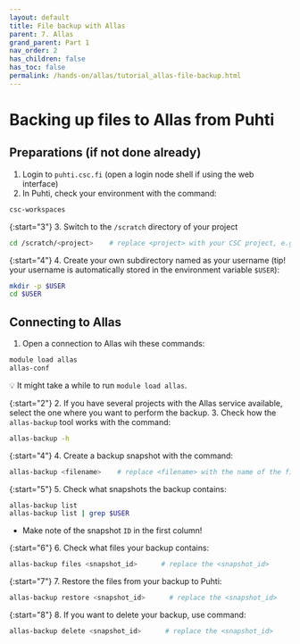 ```yaml
---
layout: default
title: File backup with Allas
parent: 7. Allas
grand_parent: Part 1
nav_order: 2
has_children: false
has_toc: false
permalink: /hands-on/allas/tutorial_allas-file-backup.html
---
```



# Backing up files to Allas from Puhti

## Preparations (if not done already)

1. Login to `puhti.csc.fi` (open a login node shell if using the web interface)
2. In Puhti, check your environment with the command:

```bash
csc-workspaces
```

{:start="3"}
3. Switch to the `/scratch` directory of your project

```bash
cd /scratch/<project>    # replace <project> with your CSC project, e.g. project_2001234
```

{:start="4"}
4. Create your own subdirectory named as your username (tip! your username is automatically stored in the environment variable `$USER`):

```bash
mkdir -p $USER
cd $USER
```

## Connecting to Allas

1. Open a connection to Allas wih these commands:

```bash
module load allas
allas-conf 
```

💡 It might take a while to run `module load allas`.

{:start="2"}
2. If you have several projects with the Allas service available, select the one where you want to perform the backup.
3. Check how the `allas-backup` tool works with the command:

```bash
allas-backup -h
```

{:start="4"}
4. Create a backup snapshot with the command:

```bash
allas-backup <filename>    # replace <filename> with the name of the file that you want to backup
```

{:start="5"}
5. Check what snapshots the backup contains:

```bash
allas-backup list
allas-backup list | grep $USER
```

- Make note of the snapshot `ID` in the first column!

{:start="6"}
6. Check what files your backup contains:

```bash
allas-backup files <snapshot_id>      # replace the <snapshot_id>
```

{:start="7"}
7. Restore the files from your backup to Puhti:

```bash
allas-backup restore <snapshot_id>      # replace the <snapshot_id>
```

{:start="8"}
8. If you want to delete your backup, use command:

```bash
allas-backup delete <snapshot_id>      # replace the <snapshot_id>
```
